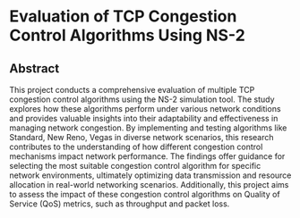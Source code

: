 # Evaluation of TCP Congestion Control Algorithms Using NS-2
## Abstract
This project conducts a comprehensive evaluation of multiple TCP congestion control algorithms using the NS-2 simulation tool. The study explores how these algorithms perform under various network conditions and provides valuable insights into their adaptability and effectiveness in managing network congestion. By implementing and testing algorithms like Standard, New Reno, Vegas in diverse network scenarios, this research contributes to the understanding of how different congestion control mechanisms impact network performance. The findings offer guidance for selecting the most suitable congestion control algorithm for specific network environments, ultimately optimizing data transmission and resource allocation in real-world networking scenarios. Additionally, this project aims to assess the impact of these congestion control algorithms on Quality of Service (QoS) metrics, such as throughput and packet loss. 
